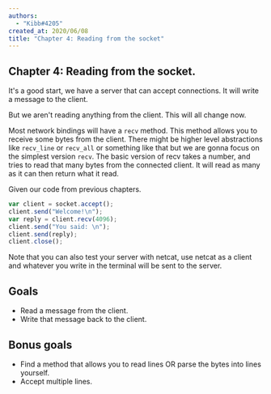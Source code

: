 ```yaml
---
authors:
  - "Kibb#4205"
created_at: 2020/06/08
title: "Chapter 4: Reading from the socket"
---
```


## Chapter 4: Reading from the socket.

It's a good start, we have a server that can accept connections. It will write a message to the client.

But we aren't reading anything from the client. This will all change now.

Most network bindings will have a `recv` method. This method allows you to receive some bytes from the client.
There might be higher level abstractions like `recv_line` or `recv_all` or something like that but we are gonna focus
on the simplest version `recv`. The basic version of recv takes a number, and tries to read that many bytes from the
connected client. It will read as many as it can then return what it read.

Given our code from previous chapters.

```js
var client = socket.accept();
client.send("Welcome!\n");
var reply = client.recv(4096);
client.send("You said: \n");
client.send(reply);
client.close();
```

Note that you can also test your server with netcat, use netcat as a client and whatever you write in the terminal will be sent to the server.

## Goals

- Read a message from the client.
- Write that message back to the client.

## Bonus goals

- Find a method that allows you to read lines OR parse the bytes into lines yourself.
- Accept multiple lines.

